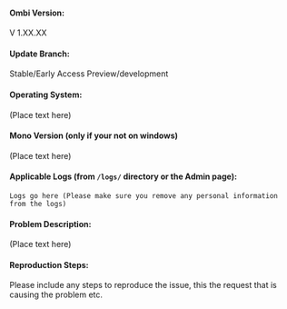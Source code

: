 <!--- 

!! Please use the Support / bug report template, otherwise we will close the Github issue !!

(Pleas submit a feature request over here: http://feathub.com/tidusjar/Ombi) 

--->

#### Ombi Version:

V 1.XX.XX

#### Update Branch:

Stable/Early Access Preview/development

#### Operating System:

(Place text here)

#### Mono Version (only if your not on windows)

(Place text here)

#### Applicable Logs (from `/logs/` directory or the Admin page):

```
Logs go here (Please make sure you remove any personal information from the logs)

```

#### Problem Description:

(Place text here)

#### Reproduction Steps:

Please include any steps to reproduce the issue, this the request that is causing the problem etc.
